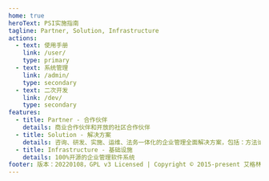 ```yaml
---
home: true
heroText: PSI实施指南
tagline: Partner, Solution, Infrastructure
actions:
  - text: 使用手册
    link: /user/
    type: primary
  - text: 系统管理
    link: /admin/
    type: secondary 
  - text: 二次开发
    link: /dev/
    type: secondary
features:
  - title: Partner - 合作伙伴
    details: 商业合作伙伴和开放的社区合作伙伴
  - title: Solution - 解决方案 
    details: 咨询、研发、实施、运维、法务一体化的企业管理全面解决方案，包括：方法论、软件系统、咨询实施运维团队，即方法、工具和人才
  - title: Infrastructure - 基础设施
    details: 100%开源的企业管理软件系统
footer: 版本：20220108，GPL v3 Licensed | Copyright © 2015-present 艾格林门信息服务（大连）有限公司 
---
```

